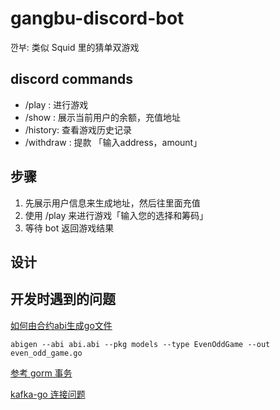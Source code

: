 # gangbu-discord-bot

깐부: 类似 Squid 里的猜单双游戏

## discord commands

+ /play : 进行游戏
+ /show : 展示当前用户的余额，充值地址
+ /history: 查看游戏历史记录
+ /withdraw : 提款 「输入address，amount」

## 步骤

1. 先展示用户信息来生成地址，然后往里面充值
2. 使用 /play 来进行游戏「输入您的选择和筹码」
3. 等待 bot 返回游戏结果

## 设计


## 开发时遇到的问题

[如何由合约abi生成go文件](https://geth.ethereum.org/docs/developers/dapp-developer/native-bindings)

`abigen --abi abi.abi --pkg models --type EvenOddGame --out even_odd_game.go`

[参考 gorm 事务](https://blogs.halodoc.io/db-transactions-in-go/)

[kafka-go 连接问题](https://github.com/segmentio/kafka-go/issues/499)
